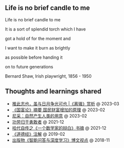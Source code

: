 ## Life is no brief candle to me

Life is no brief candle to me

It is a sort of splendid torch which I have

got a hold of for the moment and

I want to make it burn as brightly

as possible before handing it

on to future generations

Bernard Shaw, Irish playwright, 1856 - 1950

<!-- [![Hai Liang Wang's GitHub stats](https://github-readme-stats.vercel.app/api?username=hailiang-wang&show_icons=true&theme=tokyonight)](https://pre-angel.com/peoples/hailiang-wang/) -->

## Thoughts and learnings shared

* [推此志也，虽与日月争光可也 |《离骚》赏析](https://zhuanlan.zhihu.com/p/614769976) @ 2023-03
* [《国富论》摘要 国民财富增加的原理](https://zhuanlan.zhihu.com/p/610118842) @ 2023-02
* [尼采：自然产生人类的用意](https://zhuanlan.zhihu.com/p/605672737) @ 2023-02
* [功劳归于勇敢者](https://steam.chatopera.com/2021/12/16/gong-lao-gui-yu-yong-gan-zhe-yi-ci-you-yi-ci-de-zuo-de-geng-hao/) @ 2021-12
* [哈代自传之《一个数学家的辩白》书摘](https://zhuanlan.zhihu.com/p/615185088) @ 2021-12
* [《道德经》注解](https://github.com/hailiang-wang/book-of-tao) @ 2019-02
* [出版物《智能问答与深度学习》博文视点](https://search.jd.com/Search?keyword=%E6%99%BA%E8%83%BD%E9%97%AE%E7%AD%94%E4%B8%8E%E6%B7%B1%E5%BA%A6%E5%AD%A6%E4%B9%A0&enc=utf-8) @ 2018-11
